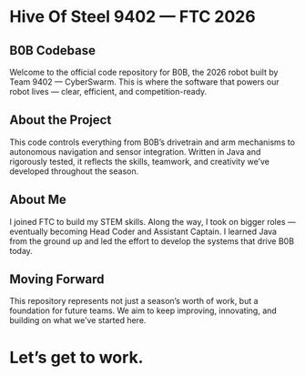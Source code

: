# Hive Of Steel 9402 — FTC 2026

## B0B Codebase

Welcome to the official code repository for B0B, the 2026 robot built by Team 9402 — CyberSwarm. This is where the software that powers our robot lives — clear, efficient, and competition-ready.

## About the Project
This code controls everything from B0B’s drivetrain and arm mechanisms to autonomous navigation and sensor integration. Written in Java and rigorously tested, it reflects the skills, teamwork, and creativity we’ve developed throughout the season.

## About Me
I joined FTC to build my STEM skills. Along the way, I took on bigger roles — eventually becoming Head Coder and Assistant Captain. I learned Java from the ground up and led the effort to develop the systems that drive B0B today.

## Moving Forward
This repository represents not just a season’s worth of work, but a foundation for future teams. We aim to keep improving, innovating, and building on what we’ve started here.

# Let’s get to work.
